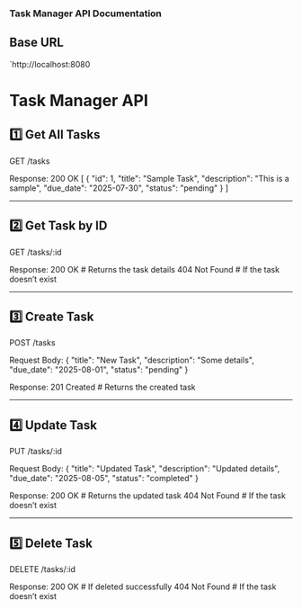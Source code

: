 ### Task Manager API Documentation

## Base URL

`http://localhost:8080

# Task Manager API

## 1️⃣ Get All Tasks

GET /tasks

Response: 200 OK
[
{
"id": 1,
"title": "Sample Task",
"description": "This is a sample",
"due_date": "2025-07-30",
"status": "pending"
}
]

---

## 2️⃣ Get Task by ID

GET /tasks/:id

Response:
200 OK # Returns the task details
404 Not Found # If the task doesn’t exist

---

## 3️⃣ Create Task

POST /tasks

Request Body:
{
"title": "New Task",
"description": "Some details",
"due_date": "2025-08-01",
"status": "pending"
}

Response:
201 Created # Returns the created task

---

## 4️⃣ Update Task

PUT /tasks/:id

Request Body:
{
"title": "Updated Task",
"description": "Updated details",
"due_date": "2025-08-05",
"status": "completed"
}

Response:
200 OK # Returns the updated task
404 Not Found # If the task doesn’t exist

---

## 5️⃣ Delete Task

DELETE /tasks/:id

Response:
200 OK # If deleted successfully
404 Not Found # If the task doesn’t exist
